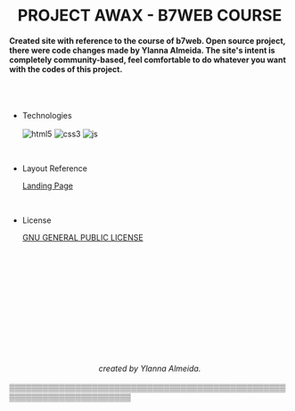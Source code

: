 
  
<h1 align="center"> 
  PROJECT AWAX - B7WEB COURSE 
  </h1>




#### Created site with reference to the course of b7web. Open source project, there were code changes made by Ylanna Almeida. The site's intent is completely community-based, feel comfortable to do whatever you want with the codes of this project.

<br><br>


- Technologies


    <div style="display: inline_block">
    <img align="center" alt="html5" src="https://img.shields.io/badge/HTML5-E34F26?style=for-the-badge&logo=html5&logoColor=white" /> 
    <img align="center" alt="css3"src="https://img.shields.io/badge/CSS3-1572B6?style=for-the-badge&logo=css3&logoColor=white" /> 
    <img align="center" alt="js" src="https://img.shields.io/badge/JavaScript-F7DF1E?style=for-the-badge&logo=javascript&logoColor=black" />
  

<br>

- Layout Reference

  [Landing Page](https://www.behance.net/gallery/58301549/Free-Landing-Page)
 
<br>

 - License 

    [GNU GENERAL PUBLIC LICENSE](https://github.com/lanroo/projeto_site/blob/main/LICENSE)



</h2>
<br>
<br>
<br>
<br>
<br>
<br>
<br>
<br>
<br>
<br>
<br>
<br>

<center> <i>created by Ylanna Almeida.</i> </center>
<br>
▒▒▒▒▒▒▒▒▒▒▒▒▒▒▒▒▒▒▒▒▒▒▒▒▒▒▒▒▒▒▒▒▒▒▒▒▒▒▒▒▒▒▒▒▒▒▒▒▒▒▒▒▒▒▒▒▒▒▒▒▒▒▒▒▒▒▒▒▒▒▒▒
